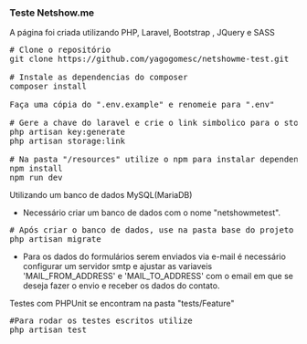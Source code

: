 <h3>Teste Netshow.me</h3>

A página foi criada utilizando PHP, Laravel, Bootstrap , JQuery e SASS

<pre>
# Clone o repositório
git clone https://github.com/yagogomesc/netshowme-test.git

# Instale as dependencias do composer
composer install

Faça uma cópia do ".env.example" e renomeie para ".env"

# Gere a chave do laravel e crie o link simbolico para o storage
php artisan key:generate
php artisan storage:link

# Na pasta "/resources" utilize o npm para instalar dependencias e compilar os assets do front-end
npm install
npm run dev
</pre>

Utilizando um banco de dados MySQL(MariaDB)

- Necessário criar um banco de dados com o nome "netshowmetest".

<pre>
# Após criar o banco de dados, use na pasta base do projeto
php artisan migrate
</pre>

- Para os dados do formulários serem enviados via e-mail é necessário configurar um servidor smtp e ajustar as variaveis 'MAIL_FROM_ADDRESS' e 'MAIL_TO_ADDRESS' com o email em que se deseja fazer o envio e receber os dados do contato.

Testes com PHPUnit se encontram na pasta "tests/Feature"

<pre>
#Para rodar os testes escritos utilize
php artisan test
</pre>
